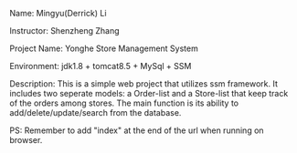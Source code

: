 Name: Mingyu(Derrick) Li

Instructor: Shenzheng Zhang

Project Name: Yonghe Store Management System

Environment: jdk1.8 + tomcat8.5 + MySql + SSM 

Description: 
This is a simple web project that utilizes ssm framework. It includes two seperate models: a Order-list and a Store-list that keep 
track of the orders among stores. The main function is its ability to add/delete/update/search from the database.

PS: Remember to add "index" at the end of the url when running on browser. 
